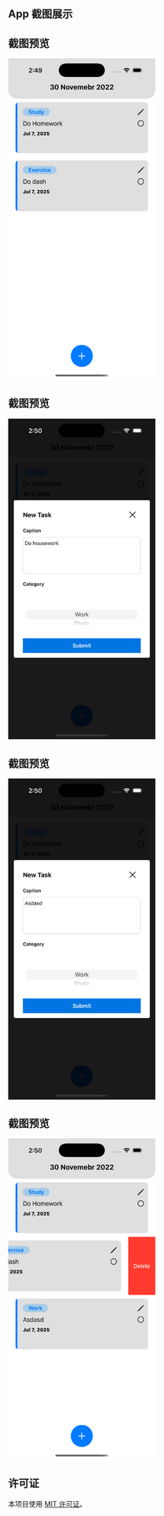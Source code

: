 ## App 截图展示

## 截图预览
<img src="https://github.com/Maimai10808/ToDoListUIkit/blob/main/pic/Simulator%20Screenshot%20-%20iPhone%2016%20Pro%20-%202025-07-07%20at%2014.49.58.png" width="300" height="auto">

## 截图预览
<img src="https://github.com/Maimai10808/ToDoListUIkit/blob/main/pic/Simulator%20Screenshot%20-%20iPhone%2016%20Pro%20-%202025-07-07%20at%2014.50.10.png" width="300" height="auto">


## 截图预览
<img src="https://github.com/Maimai10808/ToDoListUIkit/blob/main/pic/Simulator%20Screenshot%20-%20iPhone%2016%20Pro%20-%202025-07-07%20at%2014.50.27.png" width="300" height="auto">

## 截图预览

<img src="https://github.com/Maimai10808/ToDoListUIkit/blob/main/pic/Simulator%20Screenshot%20-%20iPhone%2016%20Pro%20-%202025-07-07%20at%2014.50.30.png" width="300" height="auto">

## 许可证
本项目使用 [MIT 许可证](https://github.com/Maimai10808/ToDoListUIkit/blob/main/LICENSE)。




